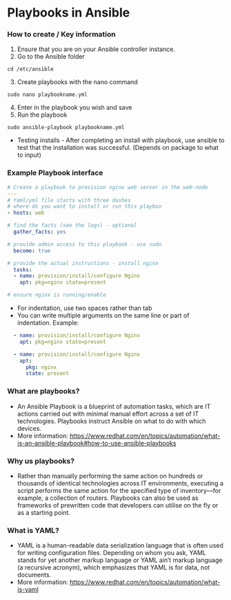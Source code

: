# Playbooks in Ansible

### How to create / Key information
1. Ensure that you are on your Ansible controller instance.
2. Go to the Ansible folder
```
cd /etc/ansible
```
3. Create playbooks with the nano command
```
sudo nano playbookname.yml
```
4. Enter in the playbook you wish and save
5. Run the playbook
```
sudo ansible-playbook playbookname.yml
```

- Testing installs - After completing an install with playbook, use ansible to test that the installation was successful. (Depends on package to what to input)

### Example Playbook interface
```yaml
# Create a playbook to provision nginx web server in the web-node
---
# Yaml/yml file starts with three dashes
# where do you want to install or run this playboo
- hosts: web

# find the facts (see the logs) - optional
  gather_facts: yes

# provide admin access to this playbook - use sudo
  become: true

# provide the actual instructions - install nginx
  tasks:
  - name: provision/install/configure Nginx
    apt: pkg=nginx state=present

# ensure nginx is running/enable
```
- For indentation, use two spaces rather than tab
- You can write multiple arguments on the same line or part of indentation. Example:
```yaml
  - name: provision/install/configure Nginx
    apt: pkg=nginx state=present
```
```yaml
  - name: provision/install/configure Nginx
    apt: 
      pkg: nginx 
      state: present
```

### What are playbooks?

- An Ansible Playbook is a blueprint of automation tasks, which are IT actions carried out with minimal manual effort across a set of IT technologies. Playbooks instruct Ansible on what to do with which devices.
- More information: 
https://www.redhat.com/en/topics/automation/what-is-an-ansible-playbook#how-to-use-ansible-playbooks

### Why us playbooks?

- Rather than manually performing the same action on hundreds or thousands of identical technologies across IT environments, executing a script performs the same action for the specified type of inventory—for example, a collection of routers. Playbooks can also be used as frameworks of prewritten code that developers can utilise on the fly or as a starting point.


### What is YAML?

- YAML is a human-readable data serialization language that is often used for writing configuration files. Depending on whom you ask, YAML stands for yet another markup language or YAML ain’t markup language (a recursive acronym), which emphasizes that YAML is for data, not documents. 
- More information: 
https://www.redhat.com/en/topics/automation/what-is-yaml